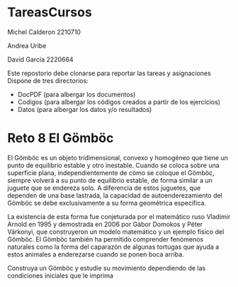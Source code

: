 # TareasCursos

Michel Calderon 2210710

Andrea Uribe 

David García 2220664

Este repostorio debe clonarse para reportar las tareas y asignaciones
Dispone de tres directorios: 
+ DocPDF (para albergar los documentos)
+ Codigos (para albergar los códigos creados a partir de los ejercicios)
+ Datos (para albergar los datos y/o resultados)

# Reto 8 El Gömböc

El Gömböc es un objeto tridimensional, convexo y homogéneo que tiene un punto de equilibrio estable y otro inestable. Cuando se coloca sobre una superficie plana, independientemente de cómo se coloque el Gömböc, siempre volverá a su punto de equilibrio estable, de forma similar a un juguete que se endereza solo. A diferencia de estos juguetes, que dependen de una base lastrada, la capacidad de autoenderezamiento del Gömböc se debe exclusivamente a su forma geométrica específica.

La existencia de esta forma fue conjeturada por el matemático ruso Vladimir Arnold en 1995 y demostrada en 2006 por Gábor Domokos y Péter Várkonyi, que construyeron un modelo matemático y un ejemplo físico del Gömböc. El Gömböc también ha permitido comprender fenómenos naturales como la forma del caparazón de algunas tortugas que ayuda a estos animales a enderezarse cuando se ponen boca arriba.

Construya un Gömböc y estudie su movimiento dependiendo de las condiciones iniciales que le imprima